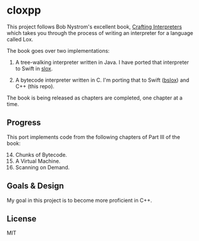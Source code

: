 # cloxpp

This project follows Bob Nystrom's excellent book, [Crafting Interpreters](http://www.craftinginterpreters.com) which takes you through the process of writing an interpreter for a language called Lox.

The book goes over two implementations:

1. A tree-walking interpreter written in Java. I have ported that interpreter to Swift in [slox](https://github.com/hashemi/slox).

2. A bytecode interpreter written in C. I'm porting that to Swift ([bslox](https://github.com/hashemi/bslox)) and C++ (this repo).

The book is being released as chapters are completed, one chapter at a time.

## Progress
This port implements code from the following chapters of Part III of the book:

14. Chunks of Bytecode.
15. A Virtual Machine.
16. Scanning on Demand.

## Goals & Design
My goal in this project is to become more proficient in C++.

## License
MIT